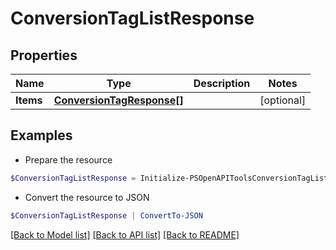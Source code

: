 # ConversionTagListResponse
## Properties

Name | Type | Description | Notes
------------ | ------------- | ------------- | -------------
**Items** | [**ConversionTagResponse[]**](ConversionTagResponse.md) |  | [optional] 

## Examples

- Prepare the resource
```powershell
$ConversionTagListResponse = Initialize-PSOpenAPIToolsConversionTagListResponse  -Items null
```

- Convert the resource to JSON
```powershell
$ConversionTagListResponse | ConvertTo-JSON
```

[[Back to Model list]](../README.md#documentation-for-models) [[Back to API list]](../README.md#documentation-for-api-endpoints) [[Back to README]](../README.md)

